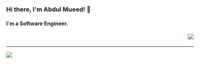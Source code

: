 ### Hi there, I'm Abdul Mueed! 👋

#### **I'm a Software Engineer.**

#### <div align = 'right'>![](https://komarev.com/ghpvc/?username=amueed&color=brightgreen&style=flat-square)</div>

<hr/>

<a href="https://github.com/amueed">
  <img src="https://github-readme-stats.vercel.app/api?username=amueed&theme=swift&count_private=true&show_icons=true&hide=stars&border_radius=0" />
</a>

<!--
**amueed/amueed** is a ✨ _special_ ✨ repository because its `README.md` (this file) appears on your GitHub profile.

Here are some ideas to get you started:

- 🔭 I’m currently working on ...
- 🌱 I’m currently learning ...
- 👯 I’m looking to collaborate on ...
- 🤔 I’m looking for help with ...
- 💬 Ask me about ...
- 📫 How to reach me: ...
- 😄 Pronouns: ...
- ⚡ Fun fact: ...
-->
